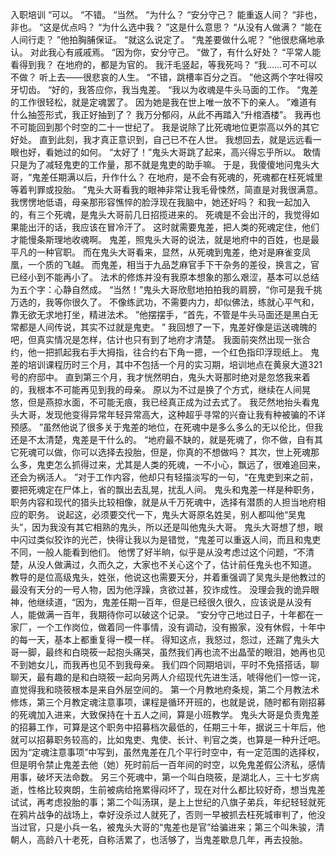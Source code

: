 入职培训
“可以。
“不错。
“当然。
“为什么？
“安分守己？
能重返人间？
“非也，非也。
“这是优点吗？
“为什么选中我？
”这是什么意思？
“从没有人做满？
“能在人间行走？
”他拍胸脯保证。
“就这么说定了。
“鬼差要做什么呢？
”他很悲痛地承认。
对此我心有戚戚焉。
“因为你，安分守己。
“做了，有什么好处？
“平常人能看得到我？
在地府的，都是为官的。
我汗毛竖起，等我死吗？
“我……可不可以不做？
听上去——很悲哀的人生。
“不错，跳槽率百分之百。
”他这两个字吐得咬牙切齿。
“好的，我答应你，我当鬼差。
“我以为收魂是牛头马面的工作。
“鬼差的工作很轻松，就是定魂罢了。
因为她是我在世上唯一放不下的亲人。
”难道有什么抽签形式，我正好抽到了？
我万分郁闷，从此不再踏入“升棺酒楼”。
我再也不可能回到那个时空的二十一世纪了。
我是说除了比死魂地位更崇高以外的其它好处。
直到此刻，我才真正意识到，自己已不在人世。
我想回去，就是远远看一眼也好，看她过的如何。
“太好了！”鬼头大哥跳了起来，高兴得忘乎所以。
敢情只是为了减轻鬼吏的工作量，那不就是鬼吏的助手嘛。
于是，我傻傻地问鬼头大哥，“鬼差任期满以后，升作什么？
在地府，是不会有死魂的，死魂都在枉死城里等着判罪或投胎。
”鬼头大哥看我的眼神非常让我毛骨悚然，简直是对我很满意。
我愣愣地低语，母亲那形容憔悴的脸浮现在我脑中，她还好吗？
和我一起加入的，有三个死魂，是鬼头大哥前几日招揽进来的。
死魂是不会出汗的，我觉得如果能出汗的话，我应该在冒冷汗了。
这时就需要鬼差，把人类的死魂定住，他们才能慢条斯理地收魂啊。
鬼差，照鬼头大哥的说法，就是地府中的百姓，也是最平凡的一种官职。
而在鬼头大哥看来，显然，从死魂到鬼差，绝对是麻雀变凤凰，一个质的飞越。
而鬼差，相当于九品芝麻官手下干杂务的差役，换言之，官已经小到不能再小了。
法术的修炼并没有我原本想象的那么艰涩，基本可以总结为五个字：心静自然成。
“当然！”鬼头大哥欣慰地拍拍我的肩膀，“你可是我千挑万选的，我等你很久了。
不像练武功，不需要内力，却似佛法，练就心平气和，靠无欲无求地打坐，精进法术。
”他摆摆手，“首先，不管是牛头马面还是黑白无常都是人间传说，其实不过就是鬼吏。
” 我回想了一下，鬼差好像是运送魂魄的吧，但真实情况是怎样，估计也只有到了地府才清楚。
我面前突然出现一张合约，他一把抓起我右手大拇指，往合约右下角一摁，一个红色指印浮现纸上。
鬼差的培训课程历时三个月，其中不包括一个月的实习期，培训地点在黄泉大道321号的府邸中。
直到第三个月，我才恍然明白，鬼头大哥那时绝对是忽悠我来着的，我根本不可能再见到我的母亲。
原以为不过是换了个方式，继续在人间晃悠，但是燕掠水面，不可能无痕，我已经真正成为过去式了。
我茫然地抬头看鬼头大哥，发现他变得异常年轻异常高大，这种超乎寻常的兴奋让我有种被骗的不详预感。
”虽然他说了很多关于鬼差的地位，在死魂中是多么多么的无以伦比，但我还是不太清楚，鬼差是干什么的。
“地府最不缺的，就是死魂了，你不做，自有其它死魂可以做，你可以选择去投胎，但是，你真的不想做吗？
其次，世上死魂那么多，鬼吏怎么抓得过来，尤其是人类的死魂，一不小心，飘远了，很难追回来，还会为祸活人。
”对于工作内容，他却只有轻描淡写的一句，“在鬼吏到来之前，要把死魂定在尸体上，省的飘出去乱晃，扰乱人间。
鬼头和鬼差一样是种职务，职务内容和现代的猎头比较相像，就是从千万死魂中，选择有潜质的人担当地府相应的职务。
说起这，必须要交代一下，鬼头大哥原名姓吴，别人都叫他“吴鬼头”，因为我没有其它相熟的鬼头，所以还是叫他鬼头大哥。
鬼头大哥想了想，眼中闪过类似狡诈的光芒，快得让我以为是错觉，“鬼差可以重返人间，而且和鬼吏不同，一般人能看到他们。
他愣了好半晌，似乎是从没考虑过这个问题，“不清楚，从没人做满过，久而久之，大家也不关心这个了，估计前任鬼头也不知道。
教导的是位高级鬼头，姓张，他说这也需要天分，并着重强调了吴鬼头是他教过的最没有天分的一号人物，因为他浮躁，贪欲过甚，狡诈成性。
没理会我的诡异眼神，他继续道，“因为，鬼差任期一百年，但是已经很久很久，应该说是从没有人，能做满一百年，我期待你可以破这个记录。
“安分守己地过日子，十年都在一家厂，一个工作岗位，做着同一件事情，没有调动，没有搬家，没有休假，十年中的每一天，基本上都重复得一模一样。
得知这点，我怒过，怨过，还踹了鬼头大哥一脚，最终和白晓筱一起抱头痛哭，虽然我们再也流不出晶莹的眼泪，她再也见不到她女儿，而我再也见不到我母亲。
我们四个同期培训，平时不免搭搭话，聊聊天，最有趣的是和白晓筱一起向另两人介绍现代先进生活，唬得他们一惊一诧，直觉得我和晓筱根本是来自外层空间的。
第一个月教地府条规，第二个月教法术修炼，第三个月教定魂注意事项，课程是循环开班的，也就是说，随时都有刚招募的死魂加入进来，大致保持在十五人之间，算是小班教学。
鬼头大哥是负责鬼差的招募工作，可算是这个职务中招募档次最低的，任期三十年，据说三十年后，他就可以招募职务较高的，比如鬼吏、鬼使、长计、判官之类，也算是一种升迁吧。
因为“定魂注意事项”中写到，虽然鬼差在几个平行时空中，有一定范围的选择权，但是明令禁止鬼差去他（她）死时前后一百年间的时空，以免鬼差假公济私，感情用事，破坏天法命数。
另三个死魂中，第一个叫白晓筱，是湖北人，三十七岁病逝，性格比较爽朗，生前被病给拖累得闷坏了，现在对什么都比较好奇，想当鬼差试试，再考虑投胎的事；第二个叫汤琪，是上上世纪的八旗子弟兵，年纪轻轻就死在鸦片战争的战场上，幸好没杀过人就死了，否则一早被抓去枉死城审判了，他没当过官，只是小兵一名，被鬼头大哥的“鬼差也是官”给骗进来；第三个叫朱骏，清朝人，高龄八十老死，自称活累了，也活够了，当鬼差歇息几年，再去投胎。